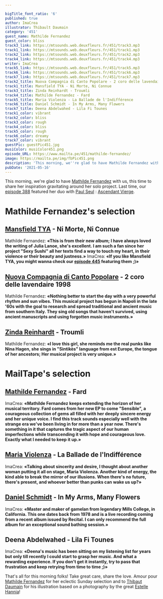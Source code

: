 ```yaml
---

bigTitle_font_ratio: '6'
published: true
author: ImaCrea
illustrator: Thibault Daumain
category: '451'
guest_name: Mathilde Fernandez
guest_color: bliss
track3_link: https://mtsounds.web.deuxfleurs.fr/451/track3.mp3
track1_link: https://mtsounds.web.deuxfleurs.fr/451/track1.mp3
track2_link: https://mtsounds.web.deuxfleurs.fr/451/track2.mp3
track4_link: https://mtsounds.web.deuxfleurs.fr/451/track4.mp3
writer: ImaCrea
track5_link: https://mtsounds.web.deuxfleurs.fr/451/track5.mp3
track6_link: https://mtsounds.web.deuxfleurs.fr/451/track6.mp3
track7_link: https://mtsounds.web.deuxfleurs.fr/451/track7.mp3
track2_title: Nuova Compagnia di Canto Popolare - 2 coro delle lavendaire 1998
track1_title: Mansfield TYA - Ni Morte, Ni Connue
track3_title: Zinda Reinhardt - Troumli
track4_title: Mathilde Fernandez - Fard
track5_title: Maria Violenza - La Ballade de l'Indifférence
track6_title: Daniel Schmidt - In My Arms, Many Flowers
track7_title: Deena Abdelwahed - Lila Fi Tounes
track1_color: vibrant
track2_color: bliss
track3_color: rough
track4_color: bliss
track5_color: rough
track6_color: dreamy
track7_color: vibrant
guestPic: guestPic451.jpg
musiColor: musiColor451.png
episode_URL: https://www.mailta.pe/451/mathilde-fernandez/
image: https://mailta.pe/img/fbPic451.png
description: 'This morning, we''re glad to have Mathilde Fernandez with us, this time to share her inspiration gravitating around her solo project. Last time, our episode 388 featured her duo with Paul Seul : Ascendant Vierge'
pubDate: '2021-05-16'
---
```

This morning, we're glad to have [Mathilde Fernandez](https://mathildefernandez.bandcamp.com/) with us, this time to share her inspiration gravitating around her solo project. Last time, our [episode 388](https://mailta.pe/388/ascendant-vierge/) featured her duo with [Paul Seul](https://soundcloud.com/paulseul) : [Ascendant Vierge](https://soundcloud.com/viergeascendant).


# Mathilde Fernandez's selection

## [Mansfield TYA](https://mansfieldtya.bandcamp.com/) - Ni Morte, Ni Connue
Mathilde Fernandez: **«**This is from their new album; I have always loved the writing of Julia Lanoe, she's excellent. I am such a fan since her project "Sexy Sushi" all her texts find a way to touch my heart, in their violence or their beauty and justness.**»**
ImaCrea: **«**If you like Mansfield TYA, you might wanna check our [episode 445](https://www.mailta.pe/445/mansfield-tya/) featuring them ;)**»**


## [Nuova Compagnia di Canto Popolare](http://www.nccp.it/) - 2 coro delle lavendaire 1998
Mathilde Fernandez: **«**Nothing better to start the day with a very powerful rhythm and sun vibes. This musical project has begun in Napoli in the late '60s with the goal to research and spread traditional and ancient music from southern Italy. They sing old songs that haven't survived, using ancient manuscripts and using forgotten music instruments.**»**

## [Zinda Reinhardt](https://zindareinhardt.bandcamp.com/) - Troumli
Mathilde Fernandez: **«**I love this girl, she reminds me the real punks like Nina Hagen, she sings in "Sintikès" language from est Europe, the tongue of her ancestors; Her musical project is very unique.**»**

# MailTape's selection

## [Mathilde Fernandez](https://mathildefernandez.bandcamp.com/) - Fard
ImaCrea: **«**Mathilde Fernandez keeps extending the horizon of her musical territory. Fard comes from her new EP to come "Sensible", a courageous collection of gems all filled with her deeply sincere energy and her unique voice. I find this track sounds especially well with the strange era we've been living in for more than a year now. There's something in it that captures the tragic aspect of our human imperfections while transcending it with hope and courageous love. Exactly what I needed to keep it up.**»**

## [Maria Violenza](https://kakakidsrecords.bandcamp.com/album/scirocco) - La Ballade de l'Indifférence
ImaCrea: **«**Talking about sincerity and desire, I thought about another woman putting it all on stage, Maria Violenza. Another kind of energy, the kind able to break the mirror of our illusions. When there's no future, there's present, and whoever better than punks can wake us up?**»**

## [Daniel Schmidt](https://recitalprogram.bandcamp.com/album/in-my-arms-many-flowers) - In My Arms, Many Flowers
ImaCrea: **«**Master and maker of gamelan from legendary Mills College, in California. This one dates back from 1978 and is a live recording coming from a recent album issued by Recital. I can only recommend the full album for an exceptional sound bathing session.**»**

## Deena Abdelwahed - Lila Fi Tounes
ImaCrea: **«**Deena's music has been sitting on my listening list for years but only till recently I could start to grasp her music. And what a rewarding experience. If you don't get it instantly, try to pass that frustration and keep retrying from time to time ;)**»**

That's all for this morning folks! Take great care, share the love. Amour pour [Mathilde Fernandez](https://mathildefernandez.bandcamp.com/) for her eclectic Sunday selection and to [Thibaut Daumain](https://thibaultdaumain.fr/) for his illustration based on a photography by the great [Estelle Hannia](https://www.estellehanania.com)!
